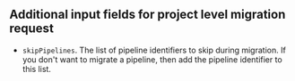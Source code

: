 ## Additional input fields for project level migration request

- `skipPipelines`. The list of pipeline identifiers to skip during migration. If you don't want to migrate a pipeline, then add the pipeline identifier to this list.
